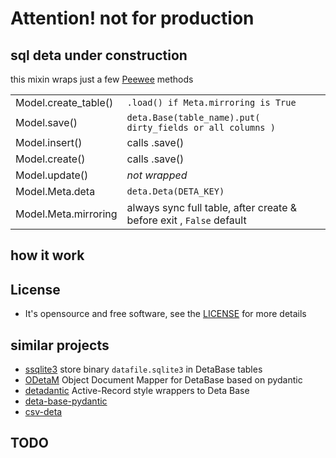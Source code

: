 
# Attention! not for production
## sql deta under construction

this mixin wraps just a few [Peewee](https://docs.peewee-orm.com/) methods

|     |     |
| --- | --- |
| Model.create_table() | `.load() if Meta.mirroring is True` |
| Model.save() | `deta.Base(table_name).put( dirty_fields or all columns )` |
| Model.insert() | calls .save() |
| Model.create() | calls .save() |
| Model.update() | *not wrapped* |
| Model.Meta.deta | `deta.Deta(DETA_KEY)` |
| Model.Meta.mirroring | always sync full table, after create & before exit , `False` default |

## how it work
<!--
no complete match
approximate mirroring
has limited compatibility

create
insert
update
save

load
dump
-->

## License
* It's opensource and free software, see the [LICENSE](LICENSE) for more details

## similar projects
* [ssqlite3](https://github.com/jnsougata/space-sqlite3/) store binary `datafile.sqlite3` in DetaBase tables
* [ODetaM](https://github.com/rickh94/ODetaM/) Object Document Mapper for DetaBase based on pydantic
* [detadantic](https://github.com/Jay184/detadantic/) Active-Record style wrappers to Deta Base
* [deta-base-pydantic](https://github.com/papalotis/deta-base-pydantic/) 
* [csv-deta](https://pypi.org/project/csv-deta/)  

## TODO
